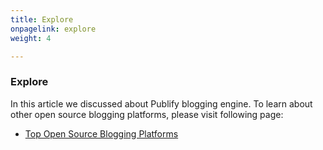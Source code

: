 ```yaml
---
title: Explore
onpagelink: explore
weight: 4

---
```


### Explore

In this article we discussed about Publify blogging engine. To learn about other open source blogging platforms, please visit following page:

*   [Top Open Source Blogging Platforms](https://products.containerize.com/blogging/)
